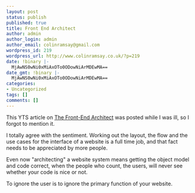 ```yaml
---
layout: post
status: publish
published: true
title: Front End Architect
author: admin
author_login: admin
author_email: colinramsay@gmail.com
wordpress_id: 219
wordpress_url: http://www.colinramsay.co.uk/?p=219
date: !binary |-
  MjAwNS0wNi0xMiAxOTo0ODowNiArMDEwMA==
date_gmt: !binary |-
  MjAwNS0wNi0xMiAxOTo0ODowNiArMDEwMA==
categories:
- Uncategorized
tags: []
comments: []
---
```

<p>This YTS article on <a href="http://www.yourtotalsite.com/archives/methodology_tools/the_frontend_architect/Default.aspx">The Front-End Architect</a> was posted while I was ill, so I forgot to mention it.</p>
<p>I totally agree with the sentiment. Working out the layout, the flow and the use cases for the interface of a website is a full time job, and that fact needs to be appreciated by more people.</p>
<p>Even now "architecting" a website system means getting the object model and code correct, when the people who count, the users, will never see whether your code is nice or not. </p>
<p>To ignore the user is to ignore the primary function of your website.</p>
